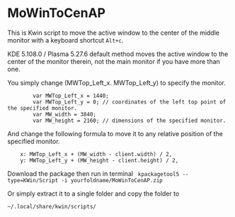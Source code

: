 # MoWinToCenAP

This is Kwin script to move the active window to the center of the middle monitor with a keyboard shortcut `Alt+c`.

KDE 5.108.0 / Plasma 5.27.6  default method moves the active window to the center of the monitor therein, not the main monitor if you have more than one.


You simply change (MWTop_Left_x. MWTop_Left_y) to specify the monitor.

```
        var MWTop_Left_x = 1440;
        var MWTop_Left_y = 0; // coordinates of the left top point of the specified monitor.
        var MW_width = 3840;
        var MW_height = 2160; // dimensions of the specified monitor.
```

And change the following formula to move it to any relative position of the specified monitor. 
```
    x: MWTop_Left_x + (MW_width - client.width) / 2,
    y: MWTop_Left_y + (MW_height - client.height) / 2,
```


Download the package then run in terminal
``` kpackagetool5 --type=KWin/Script -i yourfoldname/MoWinToCenAP.zip```

Or simply extract it to a single folder and copy the folder to
```
~/.local/share/kwin/scripts/
```
